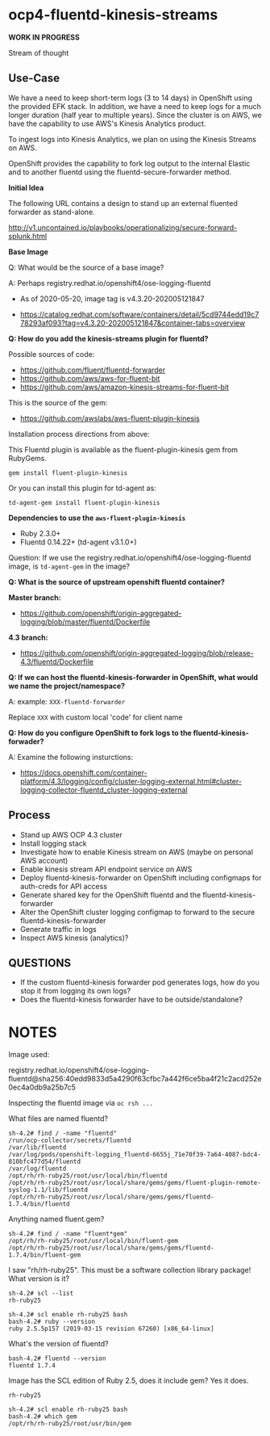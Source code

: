 # ocp4-fluentd-kinesis-streams

**WORK IN PROGRESS**

Stream of thought

## Use-Case

We have a need to keep short-term logs (3 to 14 days) in OpenShift using the provided EFK stack.  In addition, we have a need to keep logs for a much longer duration (half year to multiple years).  Since the cluster is on AWS, we have the capability to use AWS's Kinesis Analytics product.  

To ingest logs into Kinesis Analytics, we plan on using the Kinesis Streams on AWS.

OpenShift provides the capability to fork log output to the internal Elastic and to another fluentd
using the fluentd-secure-forwarder method.

**Initial Idea**

The following URL contains a design to stand up an external fluented forwarder as stand-alone.

http://v1.uncontained.io/playbooks/operationalizing/secure-forward-splunk.html

**Base Image**

Q: What would be the source of a base image?

A: Perhaps registry.redhat.io/openshift4/ose-logging-fluentd

* As of 2020-05-20, image tag is v4.3.20-202005121847

* https://catalog.redhat.com/software/containers/detail/5cd9744edd19c778293af093?tag=v4.3.20-202005121847&container-tabs=overview

**Q: How do you add the kinesis-streams plugin for fluentd?**

Possible sources of code:

* https://github.com/fluent/fluentd-forwarder
* https://github.com/aws/aws-for-fluent-bit
* https://github.com/aws/amazon-kinesis-streams-for-fluent-bit

This is the source of the gem:

* https://github.com/awslabs/aws-fluent-plugin-kinesis

Installation process directions from above:

This Fluentd plugin is available as the fluent-plugin-kinesis gem from RubyGems.

`gem install fluent-plugin-kinesis`

Or you can install this plugin for td-agent as:

`td-agent-gem install fluent-plugin-kinesis`

**Dependencies to use the `aws-fluent-plugin-kinesis`**

* Ruby 2.3.0+
* Fluentd 0.14.22+ (td-agent v3.1.0+)

Question: If we use the registry.redhat.io/openshift4/ose-logging-fluentd image, is `td-agent-gem` in the image?

**Q: What is the source of upstream openshift fluentd container?**

**Master branch:**

* https://github.com/openshift/origin-aggregated-logging/blob/master/fluentd/Dockerfile

**4.3 branch:**

* https://github.com/openshift/origin-aggregated-logging/blob/release-4.3/fluentd/Dockerfile

**Q: If we can host the fluentd-kinesis-forwarder in OpenShift, what would we name the project/namespace?**

A:  example:  `XXX-fluentd-forwarder`

Replace `XXX` with custom local 'code' for client name

**Q: How do you configure OpenShift to fork logs to the fluentd-kinesis-forwader?**

A: Examine the following insturctions:

* https://docs.openshift.com/container-platform/4.3/logging/config/cluster-logging-external.html#cluster-logging-collector-fluentd_cluster-logging-external

## Process

* Stand up AWS OCP 4.3 cluster
* Install logging stack
* Investigate how to enable Kinesis stream on AWS (maybe on personal AWS account)
* Enable kinesis stream API endpoint service on AWS
* Deploy fluentd-kinesis-forwarder on OpenShift including configmaps for auth-creds for API access
* Generate shared key for the OpenShift fluentd and the fluentd-kinesis-forwarder
* Alter the OpenShift cluster logging configmap to forward to the secure fluentd-kinesis-forwarder
* Generate traffic in logs
* Inspect AWS kinesis (analytics)?

## QUESTIONS

* If the custom fluentd-kinesis forwarder pod generates logs, how do you stop it from logging its own logs?
* Does the fluentd-kinesis forwarder have to be outside/standalone?

# NOTES

Image used:

registry.redhat.io/openshift4/ose-logging-fluentd@sha256:40edd9833d5a4290f63cfbc7a442f6ce5ba4f21c2acd252e0ec4a0db9a25b7c5

Inspecting the fluentd image via `oc rsh ...`


What files are named fluentd?

```
sh-4.2# find / -name "fluentd"
/run/ocp-collector/secrets/fluentd
/var/lib/fluentd
/var/log/pods/openshift-logging_fluentd-6655j_71e70f39-7a64-4087-bdc4-810bfc477d54/fluentd
/var/log/fluentd
/opt/rh/rh-ruby25/root/usr/local/bin/fluentd
/opt/rh/rh-ruby25/root/usr/local/share/gems/gems/fluent-plugin-remote-syslog-1.1/lib/fluentd
/opt/rh/rh-ruby25/root/usr/local/share/gems/gems/fluentd-1.7.4/bin/fluentd
```

Anything named fluent.gem?

```
sh-4.2# find / -name "fluent*gem"
/opt/rh/rh-ruby25/root/usr/local/bin/fluent-gem
/opt/rh/rh-ruby25/root/usr/local/share/gems/gems/fluentd-1.7.4/bin/fluent-gem
```

I saw "rh/rh-ruby25". This must be a software collection library package! What version is it?

```
sh-4.2# scl --list
rh-ruby25

sh-4.2# scl enable rh-ruby25 bash
bash-4.2# ruby --version
ruby 2.5.5p157 (2019-03-15 revision 67260) [x86_64-linux]
```

What's the version of fluentd?

```
bash-4.2# fluentd --version
fluentd 1.7.4
```

Image has the SCL edition of Ruby 2.5, does it include gem? Yes it does.

```sh-4.2# scl --list
rh-ruby25

sh-4.2# scl enable rh-ruby25 bash
bash-4.2# which gem
/opt/rh/rh-ruby25/root/usr/bin/gem
```
